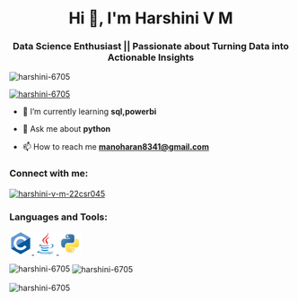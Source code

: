 <h1 align="center">Hi 👋, I'm Harshini V M</h1>
<h3 align="center">Data Science Enthusiast || Passionate about Turning Data into Actionable Insights</h3>

<p align="left"> <img src="https://komarev.com/ghpvc/?username=harshini-6705&label=Profile%20views&color=0e75b6&style=flat" alt="harshini-6705" /> </p>

<p align="left"> <a href="https://github.com/ryo-ma/github-profile-trophy"><img src="https://github-profile-trophy.vercel.app/?username=harshini-6705" alt="harshini-6705" /></a> </p>

- 🌱 I’m currently learning **sql,powerbi**

- 💬 Ask me about **python**

- 📫 How to reach me **manoharan8341@gmail.com**

<h3 align="left">Connect with me:</h3>
<p align="left">
<a href="https://linkedin.com/in/harshini-v-m-22csr045" target="blank"><img align="center" src="https://raw.githubusercontent.com/rahuldkjain/github-profile-readme-generator/master/src/images/icons/Social/linked-in-alt.svg" alt="harshini-v-m-22csr045" height="30" width="40" /></a>
</p>

<h3 align="left">Languages and Tools:</h3>
<p align="left"> <a href="https://www.cprogramming.com/" target="_blank" rel="noreferrer"> <img src="https://raw.githubusercontent.com/devicons/devicon/master/icons/c/c-original.svg" alt="c" width="40" height="40"/> </a> <a href="https://www.java.com" target="_blank" rel="noreferrer"> <img src="https://raw.githubusercontent.com/devicons/devicon/master/icons/java/java-original.svg" alt="java" width="40" height="40"/> </a> <a href="https://www.python.org" target="_blank" rel="noreferrer"> <img src="https://raw.githubusercontent.com/devicons/devicon/master/icons/python/python-original.svg" alt="python" width="40" height="40"/> </a> </p>

<p><img align="left" src="https://github-readme-stats.vercel.app/api/top-langs?username=harshini-6705&show_icons=true&locale=en&layout=compact" alt="harshini-6705" /></p>

<p>&nbsp;<img align="center" src="https://github-readme-stats.vercel.app/api?username=harshini-6705&show_icons=true&locale=en" alt="harshini-6705" /></p>

<p><img align="center" src="https://github-readme-streak-stats.herokuapp.com/?user=harshini-6705&" alt="harshini-6705" /></p>
